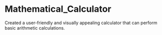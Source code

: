 # Mathematical_Calculator
Created a user-friendly and visually appealing calculator that can perform basic arithmetic calculations.

